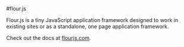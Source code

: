 #flour.js

Flour.js is a tiny JavaScript application framework designed to work in existing sites or as a standalone, one page application framework.

Check out the docs at [flourjs.com](http://flourjs.com).

